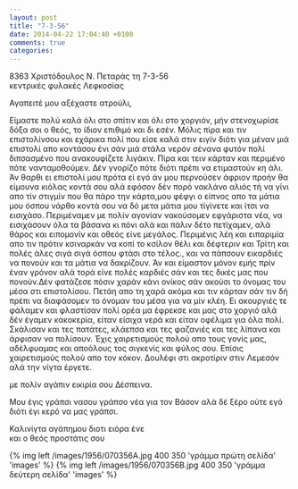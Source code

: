 ```yaml
---
layout: post
title: "7-3-56"
date: 2014-04-22 17:04:40 +0100
comments: true
categories: 
---
```



8363 Χριστόδουλος Ν. Πεταράς       τη 7-3-56<br/>
κεντρικές φυλακές Λεφκοσίας 

Αγαπειτέ μου αξέχαστε ατρούλι,

Είμαστε πολύ καλά όλι στο σπίτιν και όλι στο χοργιόν, μήν στενοχωρίσε δόξα σοι ο θεός, το ίδιον επιθιμό και δι εσέν. Μόλις πίρα και τιν επιστολίνσου και εχάρικα πολί που είσε καλά στιν ειγίν διότι για μέναν μιά επιστολί απο κοντάσου ένι σάν μιά στάλα νερόν σένανα φυτόν πολί διπσασμένο που ανακουφίζετε λιγάκιν. Πίρα και τειν κάρταν και περιμένο πότε νανταμοθούμεν. Δέν γνορίζο πότε διότι πρέπι να ετιμαστούν κη άλι. Άν θαρθι ει επιστολί μου πρότα εί εγό άν μου περνούσεν άφριον προήν θα είμουνα κιόλας κοντά σου αλά εφόσον δέν πορό νακλάνο αλιός τή να γίνι απο τίν στιγμίν που θα πάρο την κάρτα,μου φέφγι ο είπνος απο τα μάτια μου όσπου νάρθο κοντά σου να δό μετα μάτια μου τίγίνετε και ίτσι να εισιχάσο. Περιμέναμεν με πολίν αγονίαν νακούσομεν εφγάριστα νέα, να εισιχάσουν όλα τα βάσανα κι πόνι αλά και πάλιν δέτο πετίχαμεν, αλά θάρος και ειπομονίν και οθεός είνε μεγάλος. Περιμένις λέη και ειπαριμία απο τιν πρότιν κσιναρκάν να κοπί το κσίλον θέλι και δέφτεριν και Τρίτη και πολές άλες σιγά σιγά όσπου φτάσι στο τέλος., και να πάπσουν εικαρδιές να πονούν και τα μάτια να δακρίζουν. Άν και είμαστον μόνον εμής πρίν έναν γρόνον αλά τορά είνε πολές καρδιές σάν και τες δικές μας που πονούν.Δέν φατάζεσε πόσιν χαράν κάνι ονίκος σάν ακούσι το όνομας του μέσα στι επιστολίσου. Πετάη απο τη χαρά ακόμα και τιν κάρταν σάν τιν δή πρέπι να διαφάσομεν το όνομαν του μέσα για να μίν κλέη. Ει ακουργιές τε φάλαμεν και φλαστίσαν πολί ορέα μα έφρεκσε και μας στο χοργιό αλά δέν έγαμεν κακοκερία, είταν είσιχα νερά και είταν οφέλιμα για όλα πολί. Σκάλισαν και τες πατάτες, κλάεπσα και τες φαζανιές και τες λίπανα και άρφισαν να πολίσουν. Έχις χαιρετισμούς πολού απο τους γονίς μας, αδέλφυαμας και αποόλους τος σιγκενίς και φύλος σου. Επίσις χαιρετισμούς πολού απο τον κόκον. Δουλέφι στι ακροτίριν στιν Λεμεσόν αλά την νίγτα έργετε.

με πολίν αγάπιν εικιρία σου Δέσπεινα.

Μου έγις γράπσι νασου γράπσο νέα για τον Βάσον αλά δέ ξέρο ούτε εγό διότι έγι κερό να μας γράπσι.

Καλινίγτα αγάπημου διοτι ειόρα ένε<br/>
 και ο θεός προστάτις σου

{% img left /images/1956/070356A.jpg 400 350 'γράμμα πρώτη σελίδα' 'images' %}
{% img left /images/1956/070356B.jpg 400 350 'γράμμα δεύτερη σελίδα' 'images' %}
